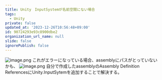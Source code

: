 ```yaml
---
title: Unity　InputSystemが名前空間にない場合
tags:
  - Unity
private: false
updated_at: '2023-12-26T10:56:48+09:00'
id: 90724293e93c8900dbe2
organization_url_name: null
slide: false
ignorePublish: false
---
```

![image.png](https://qiita-image-store.s3.ap-northeast-1.amazonaws.com/0/2294598/61ed55c3-7834-95a2-22ca-7632b8f2ff8c.png)
これがエラーになっている場合、assemblyにパスがとっていないかも、
![image.png](https://qiita-image-store.s3.ap-northeast-1.amazonaws.com/0/2294598/b259a5b6-3853-b723-b7c0-536e042edef0.png)
自分で作成したassemblyのAssembly Definition ReferencesにUnity.InputSytemを追加することで解決する。
